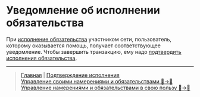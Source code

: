 # Уведомление об исполнении обязательства

При  [исполнение обязательства](../actions/money_transfer.md) участником сети, пользователь, которому оказывается помощь, получает соответствующее уведомление. Чтобы завершить транзакцию, ему надо [подтвердить исполнения обязательства](../actions/confirmation_of_transfer.md). 

---
> [Главная](../index.md) |  [Подтверждение исполнения](../actions/confirmation_of_transfer.md)  
> [Управление своими намерениями и обязательствами 👤->👥](../actions/show_int_obl.md)  
> [Управление намерениями и обязательствами в свою пользу 👥->👤](../actions/show_int_obl_for_me.md)
